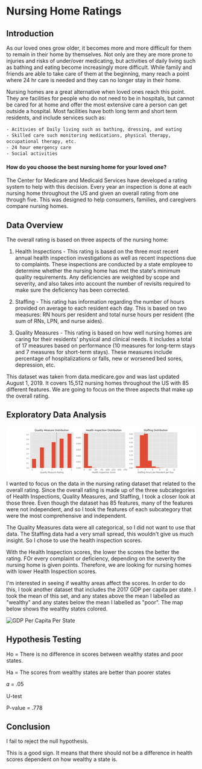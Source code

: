 # Nursing Home Ratings




## Introduction


As our loved ones grow older, it becomes more and more difficult for them to remain in their home by themselves. Not only are they are more prone to injuries and risks of under/over medicating, but activities of daily living such as bathing and eating become increasingly more difficult. While family and friends are able to take care of them at the beginning, many reach a point where 24 hr care is needed and they can no longer stay in their home.

Nursing homes are a great alternative when loved ones reach this point. They are facilities for people who do not need to be in hospitals, but cannot be cared for at home and offer the most extensive care a person can get outside a hospital. Most facilities have both long term and short term residents, and include services such as:

    - Acitivies of Daily living such as bathing, dressing, and eating
    - Skilled care such monitoring medications, physical therapy, occupational therapy, etc.
    - 24 hour emergency care
    - Social activities

#### How do you choose the best nursing home for your loved one? 

The Center for Medicare and Medicaid Services have developed a rating system to help with this decision. Every year an inspection is done at each nursing home throughout the US and given an overall rating from one through five. This was designed to help consumers, families, and caregivers compare nursing homes.


## Data Overview


The overall rating is based on three aspects of the nursing home:

1. Health Inspections - This rating is based on the three most recent annual health inspection investigations as well as recent inspections due to complaints. These inspections are conducted by a state employee to determine whether the nursing home has met the state's minimum quality requirements. Any deficiencies are weighted by scope and severity, and also takes into account the number of revisits required to make sure the deficiency has been corrected. 

2. Staffing - This rating has information regarding the number of hours provided on average to each resident each day. This is based on two measures: RN hours per resident and total nurse hours per resident (the sum of RNs, LPN, and nurse aides). 

3. Quality Measures - This rating is based on how well nursing homes are caring for their residents' physical and clinical needs. It includes a total of 17 measures based on performance (10 measures for long-term stays and 7 measures for short-term stays). These measures include percentage of hospitalizations or falls, new or worsened bed sores, depression, etc.

This dataset was taken from data.medicare.gov and was last updated August 1, 2019. It covers 15,512 nursing homes throughout the US with 85 different features. We are going to focus on the three aspects that make up the overall rating.


## Exploratory Data Analysis

![Rating Distributions](images/rating_distributions.png?raw=true "Title")

I wanted to focus on the data in the nursing rating dataset that related to the overall rating.  Since the overall rating is made up of the three subcategories of Health Inspections, Quality Measures, and Staffing, I took a closer look at those three.  Even though the dataset has 85 features, many of the features were not independent, and so I took the features of each subcategory that were the most comprehensive and independent. 

The Quality Measures data were all categorical, so I did not want to use that data. The Staffing data had a very small spread, this wouldn't give us much insight.  So I chose to use the health inspection scores. 

With the Health Inspection scores, the lower the scores the better the rating. FOr every complaint or deficiency, depending on the severity the nursing home is given points.  Therefore, we are looking for nursing homes with lower Health Inspection scores.





I'm interested in seeing if wealthy areas affect the scores.  In order to do this, I took another dataset that includes the 2017 GDP per capita per state. I took the mean of this set, and any states above the mean I labelled as "wealthy" and any states below the mean I labelled as "poor". The map below shows the wealthy states colored.

![GDP Per Capita Per State](slides/gdp_per_capita_map?raw=true "Title")



## Hypothesis Testing


Ho = There is no difference in scores between wealthy states and poor states.

Ha = The scores from wealthy states are better than poorer states

𝛼 = .05

U-test

P-value = .778




## Conclusion

I fail to reject the null hypothesis. 

This is a good sign. It means that there should not be a difference in health scores dependent on how wealthy a state is. 

